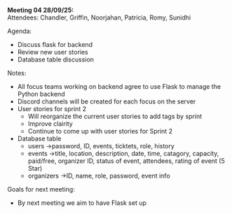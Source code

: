 **Meeting 04 28/09/25:**<br/>
Attendees: Chandler, Griffin, Noorjahan, Patricia, Romy, Sunidhi<br/>

Agenda:
* Discuss flask for backend
* Review new user stories
* Database table discussion

Notes:
* All focus teams working on backend agree to use Flask to manage the Python backend
* Discord channels will be created for each focus on the server
* User stories for sprint 2
  * Will reorganize the current user stories to add tags by sprint
  * Improve clairity
  * Continue to come up with user stories for Sprint 2
* Database table
  * users ->password, ID, events, ticktets, role, history
  * events ->title, location, description, date, time, catagory, capacity, paid/free, organizer ID, status of event, attendees, rating of event (5 Star)
  * organizers ->ID, name, role, password, event info
 
Goals for next meeting:
* By next meeting we aim to have Flask set up
